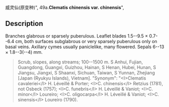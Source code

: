 威灵仙(原变种)",
49a.**Clematis chinensis var. chinensis**",

## Description
Branches glabrous or sparsely puberulous. Leaflet blades 1.5--9.5 × 0.7--6.4 cm, both surfaces subglabrous or very sparsely puberulous only on basal veins. Axillary cymes usually paniclelike, many flowered. Sepals 6--13 × 1.8--3(--4) mm.

> Scrub, slopes, along streams; 100--1500 m. S Anhui, Fujian, Guangdong, Guangxi, Guizhou, Hainan, S Henan, Hubei, Hunan, S Jiangsu, Jiangxi, S Shaanxi, Sichuan, Taiwan, S Yunnan, Zhejiang [Japan (Ryukyu Islands), Vietnam].
  "Synonym": "&lt;I&gt;Clematis cavaleriei&lt;/I&gt; H. Léveillé &amp; Porter; &lt;I&gt;C. chinensis&lt;/I&gt; Retzius (1781), not Osbeck (1757); &lt;I&gt;C. funebris&lt;/I&gt; H. Léveillé &amp; Vaniot; &lt;I&gt;C. minor&lt;/I&gt; Loureiro; &lt;I&gt;C. oligocarpa&lt;/I&gt; H. Léveillé &amp; Vaniot; &lt;I&gt;C. sinensis&lt;/I&gt; Loureiro (1790).
